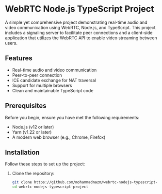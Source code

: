 # WebRTC Node.js TypeScript Project

A simple yet comprehensive project demonstrating real-time audio and video communication using WebRTC, Node.js, and TypeScript. This project includes a signaling server to facilitate peer connections and a client-side application that utilizes the WebRTC API to enable video streaming between users.

## Features

- Real-time audio and video communication
- Peer-to-peer connection
- ICE candidate exchange for NAT traversal
- Support for multiple browsers
- Clean and maintainable TypeScript code

## Prerequisites

Before you begin, ensure you have met the following requirements:

- Node.js (v12 or later)
- Yarn (v1.22 or later)
- A modern web browser (e.g., Chrome, Firefox)

## Installation

Follow these steps to set up the project:

1. Clone the repository:

   ```bash
   git clone https://github.com/mohammadnazm/webrtc-nodejs-typescript-project.git
   cd webrtc-nodejs-typescript-project
